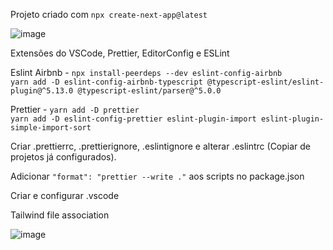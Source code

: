 Projeto criado com `npx create-next-app@latest`

![image](https://user-images.githubusercontent.com/91758001/236212277-bb0e3522-4c87-4319-9b0d-d9f125155d40.png)

Extensões do VSCode, Prettier, EditorConfig e ESLint

Eslint Airbnb - `npx install-peerdeps --dev eslint-config-airbnb` <br/> 
`yarn add -D eslint-config-airbnb-typescript @typescript-eslint/eslint-plugin@^5.13.0 @typescript-eslint/parser@^5.0.0`

Prettier - `yarn add -D prettier` <br/>
`yarn add -D eslint-config-prettier eslint-plugin-import eslint-plugin-simple-import-sort`

Criar .prettierrc, .prettierignore, .eslintignore e alterar .eslintrc (Copiar de projetos já configurados).

Adicionar `"format": "prettier --write ."` aos scripts no package.json

Criar e configurar .vscode

Tailwind file association

![image](https://user-images.githubusercontent.com/91758001/236224343-28320bd6-21e3-4325-ba0e-a388a63e8f4d.png)


